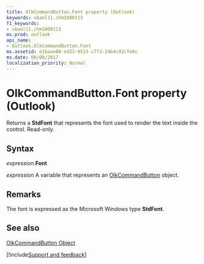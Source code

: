 ```yaml
---
title: OlkCommandButton.Font property (Outlook)
keywords: vbaol11.chm1000113
f1_keywords:
- vbaol11.chm1000113
ms.prod: outlook
api_name:
- Outlook.OlkCommandButton.Font
ms.assetid: e1baae08-ed23-9513-c773-24b4c92cfe0c
ms.date: 06/08/2017
localization_priority: Normal
---
```



# OlkCommandButton.Font property (Outlook)

Returns a  **StdFont** that represents the font used to render the text inside the control. Read-only.


## Syntax

_expression_.**Font**

_expression_ A variable that represents an [OlkCommandButton](Outlook.OlkCommandButton.md) object.


## Remarks

The font is expressed as the Microsoft Windows type  **StdFont**.


## See also


[OlkCommandButton Object](Outlook.OlkCommandButton.md)

[!include[Support and feedback](~/includes/feedback-boilerplate.md)]